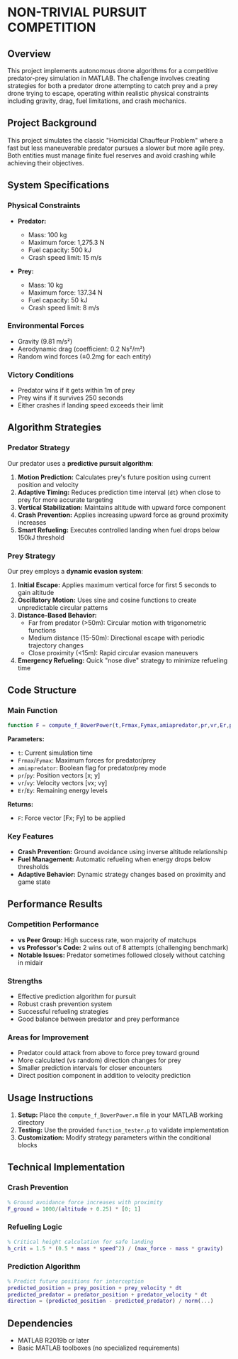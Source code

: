 # NON-TRIVIAL PURSUIT COMPETITION

## Overview

This project implements autonomous drone algorithms for a competitive predator-prey simulation in MATLAB. The challenge involves creating strategies for both a predator drone attempting to catch prey and a prey drone trying to escape, operating within realistic physical constraints including gravity, drag, fuel limitations, and crash mechanics.

## Project Background

This project simulates the classic "Homicidal Chauffeur Problem" where a fast but less maneuverable predator pursues a slower but more agile prey. Both entities must manage finite fuel reserves and avoid crashing while achieving their objectives.

## System Specifications

### Physical Constraints
- **Predator:**
  - Mass: 100 kg
  - Maximum force: 1,275.3 N
  - Fuel capacity: 500 kJ
  - Crash speed limit: 15 m/s

- **Prey:**
  - Mass: 10 kg
  - Maximum force: 137.34 N
  - Fuel capacity: 50 kJ
  - Crash speed limit: 8 m/s

### Environmental Forces
- Gravity (9.81 m/s²)
- Aerodynamic drag (coefficient: 0.2 Ns²/m²)
- Random wind forces (±0.2mg for each entity)

### Victory Conditions
- Predator wins if it gets within 1m of prey
- Prey wins if it survives 250 seconds
- Either crashes if landing speed exceeds their limit

## Algorithm Strategies

### Predator Strategy
Our predator uses a **predictive pursuit algorithm**:

1. **Motion Prediction:** Calculates prey's future position using current position and velocity
2. **Adaptive Timing:** Reduces prediction time interval (`dt`) when close to prey for more accurate targeting
3. **Vertical Stabilization:** Maintains altitude with upward force component
4. **Crash Prevention:** Applies increasing upward force as ground proximity increases
5. **Smart Refueling:** Executes controlled landing when fuel drops below 150kJ threshold

### Prey Strategy
Our prey employs a **dynamic evasion system**:

1. **Initial Escape:** Applies maximum vertical force for first 5 seconds to gain altitude
2. **Oscillatory Motion:** Uses sine and cosine functions to create unpredictable circular patterns
3. **Distance-Based Behavior:**
   - Far from predator (>50m): Circular motion with trigonometric functions
   - Medium distance (15-50m): Directional escape with periodic trajectory changes
   - Close proximity (<15m): Rapid circular evasion maneuvers
4. **Emergency Refueling:** Quick "nose dive" strategy to minimize refueling time

## Code Structure

### Main Function
```matlab
function F = compute_f_BowerPower(t,Frmax,Fymax,amiapredator,pr,vr,Er,py,vy,Ey)
```

**Parameters:**
- `t`: Current simulation time
- `Frmax`/`Fymax`: Maximum forces for predator/prey
- `amiapredator`: Boolean flag for predator/prey mode
- `pr`/`py`: Position vectors [x; y]
- `vr`/`vy`: Velocity vectors [vx; vy]
- `Er`/`Ey`: Remaining energy levels

**Returns:**
- `F`: Force vector [Fx; Fy] to be applied

### Key Features
- **Crash Prevention:** Ground avoidance using inverse altitude relationship
- **Fuel Management:** Automatic refueling when energy drops below thresholds
- **Adaptive Behavior:** Dynamic strategy changes based on proximity and game state

## Performance Results

### Competition Performance
- **vs Peer Group:** High success rate, won majority of matchups
- **vs Professor's Code:** 2 wins out of 8 attempts (challenging benchmark)
- **Notable Issues:** Predator sometimes followed closely without catching in midair

### Strengths
- Effective prediction algorithm for pursuit
- Robust crash prevention system
- Successful refueling strategies
- Good balance between predator and prey performance

### Areas for Improvement
- Predator could attack from above to force prey toward ground
- More calculated (vs random) direction changes for prey
- Smaller prediction intervals for closer encounters
- Direct position component in addition to velocity prediction

## Usage Instructions

1. **Setup:** Place the `compute_f_BowerPower.m` file in your MATLAB working directory
2. **Testing:** Use the provided `function_tester.p` to validate implementation
4. **Customization:** Modify strategy parameters within the conditional blocks

## Technical Implementation

### Crash Prevention
```matlab
% Ground avoidance force increases with proximity
F_ground = 1000/(altitude + 0.25) * [0; 1]
```

### Refueling Logic
```matlab
% Critical height calculation for safe landing
h_crit = 1.5 * (0.5 * mass * speed^2) / (max_force - mass * gravity)
```

### Prediction Algorithm
```matlab
% Predict future positions for interception
predicted_position = prey_position + prey_velocity * dt
predicted_predator = predator_position + predator_velocity * dt
direction = (predicted_position - predicted_predator) / norm(...)
```

## Dependencies

- MATLAB R2019b or later
- Basic MATLAB toolboxes (no specialized requirements)
